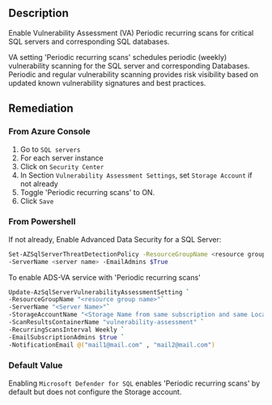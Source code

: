 ## Description

Enable Vulnerability Assessment (VA) Periodic recurring scans for critical SQL servers and corresponding SQL databases.

VA setting 'Periodic recurring scans' schedules periodic (weekly) vulnerability scanning for the SQL server and corresponding Databases. Periodic and regular vulnerability scanning provides risk visibility based on updated known vulnerability signatures and best practices.

## Remediation

### From Azure Console

1. Go to `SQL servers`
2. For each server instance
3. Click on `Security Center`
4. In Section `Vulnerability Assessment Settings`, set `Storage Account` if not already
5. Toggle 'Periodic recurring scans' to ON.
6. Click `Save`

### From Powershell

If not already, Enable Advanced Data Security for a SQL Server:

```bash
Set-AZSqlServerThreatDetectionPolicy -ResourceGroupName <resource group name>
-ServerName <server name> -EmailAdmins $True
```

To enable ADS-VA service with 'Periodic recurring scans'

```bash
Update-AzSqlServerVulnerabilityAssessmentSetting `
-ResourceGroupName "<resource group name>"`
-ServerName "<Server Name>"`
-StorageAccountName "<Storage Name from same subscription and same Location" `
-ScanResultsContainerName "vulnerability-assessment" `
-RecurringScansInterval Weekly `
-EmailSubscriptionAdmins $true `
-NotificationEmail @("mail1@mail.com" , "mail2@mail.com")
```

### Default Value

Enabling `Microsoft Defender for SQL` enables 'Periodic recurring scans' by default but
does not configure the Storage account.